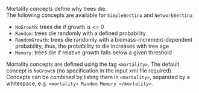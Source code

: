 

Mortality concepts define why trees die.  
The following concepts are available for `SimpleBettina` and `NetworkBettina`

- `NoGrowth`: trees die if growth is <= 0
- `Random`: trees die randomly with a defined probability
- `RandomGrowth`: trees die randomly with a biomass-increment-dependent probability, thus, the probability to die increases with tree age   
- `Memory`: trees die if relative growth falls below a given threshold


Mortality concepts are defined using the tag `<mortality>`. 
The default concept is `NoGrowth` (no specification in the input xml file required).
Concepts can be combined by listing them in `<mortality>`, separated by a whitespace, e.g. `<mortality> Random Memory </mortality>`.
